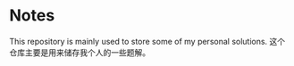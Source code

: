 # Notes
This repository is mainly used to store some of my personal solutions. 这个仓库主要是用来储存我个人的一些题解。
